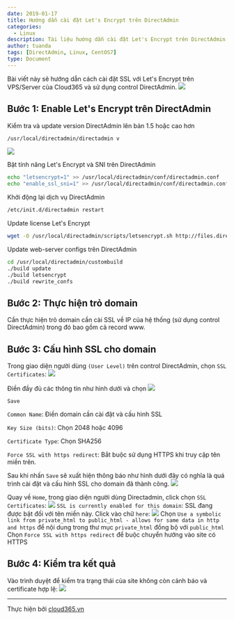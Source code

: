 ```yaml
---
date: 2019-01-17
title: Hướng dẫn cài đặt Let's Encrypt trên DirectAdmin
categories:
  - Linux
description: Tài liệu hướng dẫn cài đặt Let's Encrypt trên DirectAdmin
author: tuanda
tags: [DirectAdmin, Linux, CentOS7]
type: Document
---
```


Bài viết này sẽ hướng dẫn cách cài đặt SSL với Let's Encrypt trên VPS/Server của Cloud365 và sử dụng control DirectAdmin.
![](/images/img-letencrypt-da/image1.png)
## Bước 1: Enable Let's Encrypt trên DirectAdmin 
Kiểm tra và update version DirectAdmin lên bản 1.5 hoặc cao hơn
```sh
/usr/local/directadmin/directadmin v
```
![](/images/img-letencrypt-da/image2.png)

Bật tính năng Let's Encrypt và SNI trên DirectAdmin
```sh
echo "letsencrypt=1" >> /usr/local/directadmin/conf/directadmin.conf
echo "enable_ssl_sni=1" >> /usr/local/directadmin/conf/directadmin.conf
```

Khởi động lại dịch vụ DirectAdmin
```sh
/etc/init.d/directadmin restart
```

Update license Let's Encrypt
```sh
wget -O /usr/local/directadmin/scripts/letsencrypt.sh http://files.directadmin.com/services/all/letsencrypt.sh
```

Update web-server configs trên DirectAdmin
```sh
cd /usr/local/directadmin/custombuild
./build update
./build letsencrypt
./build rewrite_confs
```

## Bước 2: Thực hiện trỏ domain
Cần thực hiện trỏ domain cần cài SSL về IP của hệ thống (sử dụng control DirectAdmin) trong đó bao gồm cả record www.

## Bước 3: Cấu hình SSL cho domain
Trong giao diện người dùng `(User Level)` trên control DirectAdmin, chọn `SSL Certificates`:
![](/images/img-letencrypt-da/image3.png)

Điền đầy đủ các thông tin như hình dưới và chọn 
![](/images/img-letencrypt-da/image4.png)

`Save`

`Common Name`: Điền domain cần cài đặt và cấu hình SSL

`Key Size (bits)`: Chọn 2048 hoặc 4096

`Certificate Type`: Chọn SHA256

`Force SSL with https redirect`: Bắt buộc sử dụng HTTPS khi truy cập tên miền trên.

Sau khi nhấn `Save` sẽ xuất hiện thông báo như hình dưới đây có nghĩa là quá trình cài đặt và cấu hình SSL cho domain đã thành công.
![](/images/img-letencrypt-da/image6.png)

Quay về `Home`, trong giao diện người dùng Directadmin, click chọn `SSL Certificates`:
![](/images/img-letencrypt-da/image7.png)
`SSL is currently enabled for this domain`: SSL đang được bật đối với tên miền này.
Click vào chữ `here`: 
![](/images/img-letencrypt-da/image8.png)
Chọn `Use a symbolic link from private_html to public_html - allows for same data in http and https` để nội dung trong thư mục `private_html` đồng bộ với `public_html`
Chọn `Force SSL with https redirect` để buộc chuyển hướng vào site có HTTPS

## Bước 4: Kiểm tra kết quả
Vào trình duyệt để kiểm tra trạng thái của site không còn cảnh báo và certificate hợp lệ:
![](/images/img-letencrypt-da/image19.png)

---
Thực hiện bởi [cloud365.vn](https://cloud365.vn/)
